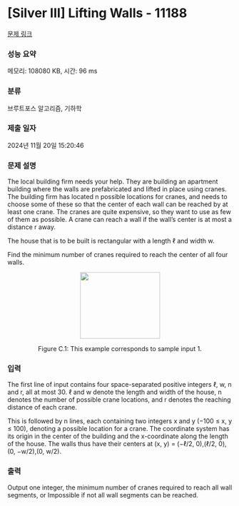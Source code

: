 # [Silver III] Lifting Walls - 11188 

[문제 링크](https://www.acmicpc.net/problem/11188) 

### 성능 요약

메모리: 108080 KB, 시간: 96 ms

### 분류

브루트포스 알고리즘, 기하학

### 제출 일자

2024년 11월 20일 15:20:46

### 문제 설명

<p>The local building firm needs your help. They are building an apartment building where the walls are prefabricated and lifted in place using cranes. The building firm has located n possible locations for cranes, and needs to choose some of these so that the center of each wall can be reached by at least one crane. The cranes are quite expensive, so they want to use as few of them as possible. A crane can reach a wall if the wall’s center is at most a distance r away.</p>

<p>The house that is to be built is rectangular with a length ℓ and width w.</p>

<p>Find the minimum number of cranes required to reach the center of all four walls.</p>

<p style="text-align:center"><img alt="" src="https://onlinejudgeimages.s3-ap-northeast-1.amazonaws.com/problem/11188/1.png" style="height:149px; width:179px"></p>

<p style="text-align:center">Figure C.1: This example corresponds to sample input 1.</p>

### 입력 

 <p>The first line of input contains four space-separated positive integers ℓ, w, n and r, all at most 30. ℓ and w denote the length and width of the house, n denotes the number of possible crane locations, and r denotes the reaching distance of each crane.</p>

<p>This is followed by n lines, each containing two integers x and y (−100 ≤ x, y ≤ 100), denoting a possible location for a crane. The coordinate system has its origin in the center of the building and the x-coordinate along the length of the house. The walls thus have their centers at (x, y) = (−ℓ/2, 0),(ℓ/2, 0),(0, −w/2),(0, w/2).</p>

### 출력 

 <p>Output one integer, the minimum number of cranes required to reach all wall segments, or Impossible if not all wall segments can be reached.</p>

